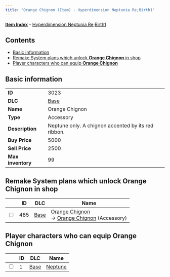 ```yaml
---
title: "Orange Chignon (Item) - Hyperdimension Neptunia Re;Birth1"
---
```


[**Item Index**](/neptunia/rb1/item/index.html) - [Hyperdimension Neptunia Re;Birth1](/neptunia/rb1)

## Contents

- [Basic information](#basic-information)
- [Remake System plans which unlock **Orange Chignon** in shop](#remake-system-plans-which-unlock-orange-chignon-in-shop)
- [Player characters who can equip **Orange Chignon**](#player-characters-who-can-equip-orange-chignon)

## Basic information

|   |   |
| -- | -- |
| **ID** | 3023 |
| **DLC** | [Base](/neptunia/rb1/dlc/1-base.html) |
| **Name** | Orange Chignon |
| **Type** | Accessory |
| **Description** | Neptune only. A chignon accented by its red ribbon. |
| **Buy Price** | 5000 |
| **Sell Price** | 2500 |
| **Max inventory** | 99 |


## Remake System plans which unlock **Orange Chignon** in shop

|    | ID | DLC | Name |
| -- | -- | --- | ---- |
| <input type="checkbox" id="rb1-remake-1-485" class="trackbox" /> | 485 | [Base](/neptunia/rb1/dlc/1-base.html) | [Orange Chignon](/neptunia/rb1/remake/1-485-orange-chignon.html)<br /> → [Orange Chignon](/neptunia/rb1/item/1-3023-orange-chignon.html) (Accessory) |


## Player characters who can equip **Orange Chignon**

|    | ID | DLC | Name |
| -- | -- | --- | ---- |
| <input type="checkbox" id="rb1-player-1-1" class="trackbox" /> | 1 | [Base](/neptunia/rb1/dlc/1-base.html) | [Neptune](/neptunia/rb1/player/1-1-neptune.html) |
